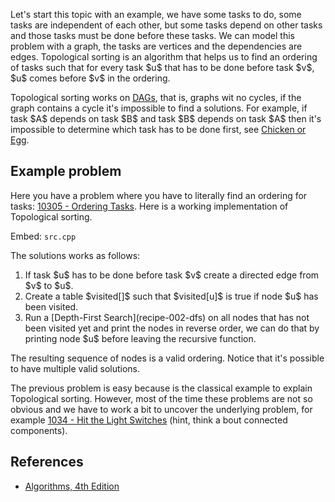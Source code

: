 <p>Let's start this topic with an example, we have some tasks to do, some tasks are independent of each other, but some tasks depend on other tasks and those tasks must be done before these tasks. We can model this problem with a graph, the tasks are vertices and the dependencies are edges. Topological sorting is an algorithm that helps us to find an ordering of tasks such that for every task $u$ that has to be done before task $v$, $u$ comes before $v$ in the ordering.</p>

<p>Topological sorting works on <a href="http://en.wikipedia.org/wiki/Directed_acyclic_graph" target="_blank">DAGs</a>, that is, graphs wit no cycles, if the graph contains a cycle it's impossible to find a solutions. For example, if task $A$ depends on task $B$ and task $B$ depends on task $A$ then it's impossible to determine which task has to be done first, see <a href="http://en.wikipedia.org/wiki/Chicken_or_the_egg" target="_blank">Chicken or Egg</a>.</p>

## Example problem
<p>Here you have a problem where you have to literally find an ordering for tasks: <a href="http://uva.onlinejudge.org/index.php?option=com_onlinejudge&Itemid=8&page=show_problem&problem=1246" target="_blank">10305 - Ordering Tasks</a>. Here is a working implementation of Topological sorting.</p>

Embed: `src.cpp`

<p>The solutions works as follows:</p>

<ol>
  <li>If task $u$ has to be done before task $v$ create a directed edge from $v$ to $u$.</li>
  <li>Create a table $visited[]$ such that $visited[u]$ is true if node $u$ has been visited.</li>
  <li>Run a [Depth-First Search](recipe-002-dfs) on all nodes that has not been visited yet and print the nodes in reverse order, we can do that by printing node $u$ before leaving the recursive function.</li>
</ol>

<p>The resulting sequence of nodes is a valid ordering. Notice that it's possible to have multiple valid solutions.</p>

<p>The previous problem is easy because is the classical example to explain Topological sorting. However, most of the time these problems are not so obvious and we have to work a bit to uncover the underlying problem, for example <a href="http://lightoj.com/volume_showproblem.php?problem=1034" target="_blank">1034 - Hit the Light Switches</a> (hint, think a bout connected components).</p>

## References

- [Algorithms, 4th Edition](http://algs4.cs.princeton.edu/home/)

